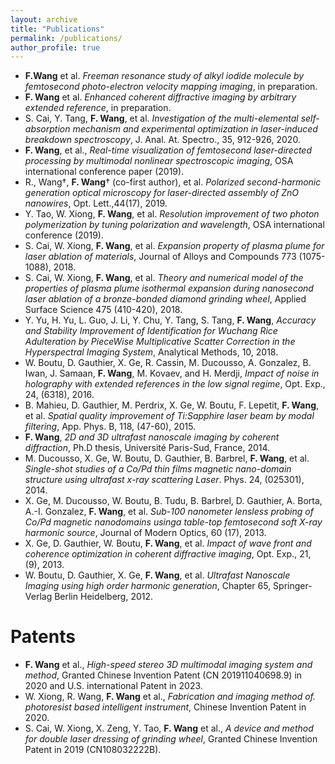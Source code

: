 ```yaml
---
layout: archive
title: "Publications"
permalink: /publications/
author_profile: true
---
```


<!-- list of papers -->
- **F.Wang** et al. *Freeman resonance study of alkyl iodide molecule by femtosecond photo-electron velocity mapping imaging*, in preparation.
- **F. Wang** et al. *Enhanced coherent diffractive imaging by arbitrary extended reference*, in preparation.
- S. Cai, Y. Tang, **F. Wang**, et al. *Investigation of the multi-elemental self-absorption mechanism and experimental optimization in laser-induced breakdown spectroscopy*, J. Anal. At. Spectro., 35, 912-926, 2020. 
- **F. Wang**, et al., *Real-time visualization of femtosecond laser-directed processing by multimodal nonlinear spectroscopic imaging*, OSA international conference paper (2019). 
- R., Wang†, **F. Wang**† (co-first author), et al. *Polarized second-harmonic generation optical microscopy for laser-directed assembly of ZnO nanowires*, Opt. Lett.,44(17), 2019. 
- Y. Tao, W. Xiong, **F. Wang**, et al. *Resolution improvement of two photon polymerization by tuning polarization and wavelength*, OSA international conference (2019). 
- S. Cai, W. Xiong, **F. Wang**, et al. *Expansion property of plasma plume for laser ablation of materials*, Journal of Alloys and Compounds 773 (1075-1088), 2018. 
- S. Cai, W. Xiong, **F. Wang**, et al. *Theory and numerical model of the properties of plasma plume isothermal expansion during nanosecond laser ablation of a bronze-bonded diamond grinding wheel*, Applied Surface Science 475 (410-420), 2018. 
- Y. Yu, H. Yu, L. Guo, J. Li, Y. Chu, Y. Tang, S. Tang, **F. Wang**, *Accuracy and Stability Improvement of Identification for Wuchang Rice Adulteration by PieceWise Multiplicative Scatter Correction in the Hyperspectral Imaging System*, Analytical Methods, 10, 2018. 
- W. Boutu, D. Gauthier, X. Ge, R. Cassin, M. Ducousso, A. Gonzalez, B. Iwan, J. Samaan, **F. Wang**, M. Kovaev, and H. Merdji, *Impact of noise in holography with extended references in the low signal regime*, Opt. Exp., 24, (6318), 2016. 
- B. Mahieu, D. Gauthier, M. Perdrix, X. Ge, W. Boutu, F. Lepetit, **F. Wang**, et al. *Spatial quality improvement of Ti:Sapphire laser beam by modal filtering*, App. Phys. B, 118, (47-60), 2015. 
- **F. Wang**, *2D and 3D ultrafast nanoscale imaging by coherent diffraction*, Ph.D thesis, Université Paris-Sud, France, 2014. 
- M. Ducousso, X. Ge, W. Boutu, D. Gauthier, B. Barbrel, **F. Wang**, et al. *Single-shot studies of a Co/Pd thin films magnetic nano-domain structure using ultrafast x-ray scattering Laser*. Phys. 24, (025301), 2014. 
- X. Ge, M. Ducousso, W. Boutu, B. Tudu, B. Barbrel, D. Gauthier, A. Borta, A.-I. Gonzalez, **F. Wang**, et al. *Sub-100 nanometer lensless probing of Co/Pd magnetic nanodomains usinga table-top femtosecond soft X-ray harmonic source*, Journal of Modern Optics, 60 (17), 2013. 
- X. Ge, D. Gauthier, W. Boutu, **F. Wang**, et al. *Impact of wave front and coherence optimization in coherent diffractive imaging*, Opt. Exp., 21, (9), 2013. 
- W. Boutu, D. Gauthier, X. Ge, **F. Wang**, et al. *Ultrafast Nanoscale Imaging using high order harmonic generation*, Chapter 65, Springer-Verlag Berlin Heidelberg, 2012. 

Patents
===

- **F. Wang** et al., *High-speed stereo 3D multimodal imaging system and method*, Granted Chinese Invention Patent (CN 201911040698.9) in 2020 and U.S. international Patent in 2023.
- W. Xiong, R. Wang, **F. Wang** et al., *Fabrication and imaging method of. photoresist based intelligent instrument*, Chinese Invention Patent in 2020. 
- S. Cai, W. Xiong, X. Zeng, Y. Tao, **F. Wang** et al., *A device and method for double laser dressing of grinding wheel*, Granted Chinese Invention Patent in 2019 (CN108032222B).
